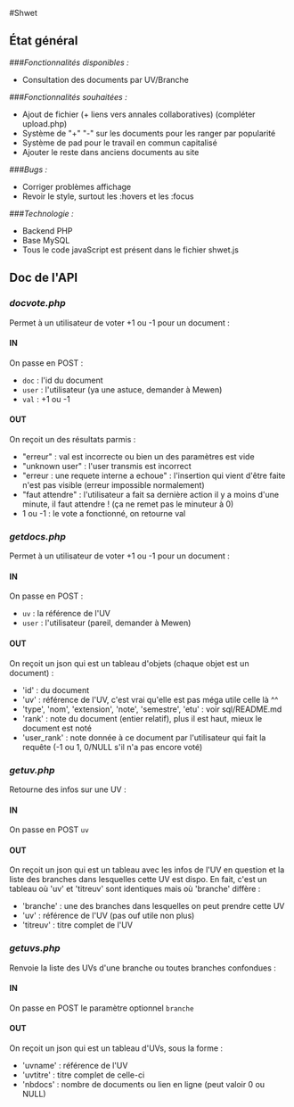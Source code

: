 #Shwet

## État général

###*Fonctionnalités disponibles :*
* Consultation des documents par UV/Branche

###*Fonctionnalités souhaitées :* 
* Ajout de fichier (+ liens vers annales collaboratives) (compléter upload.php)
* Système de "+" "-" sur les documents pour les ranger par popularité
* Système de pad pour le travail en commun capitalisé
* Ajouter le reste dans anciens documents au site

###*Bugs :*
* Corriger problèmes affichage
* Revoir le style, surtout les :hovers et les :focus

###*Technologie :*
* Backend PHP
* Base MySQL
* Tous le code javaScript est présent dans le fichier shwet.js




## Doc de l'API
### *docvote.php*
Permet à un utilisateur de voter +1 ou -1 pour un document :

#### IN
On passe en POST :
* `doc` : l'id du document
* `user` : l'utilisateur (ya une astuce, demander à Mewen)
* `val` : +1 ou -1

#### OUT
On reçoit un des résultats parmis :
* "erreur" : val est incorrecte ou bien un des paramètres est vide
* "unknown user" : l'user transmis est incorrect
* "erreur : une requete interne a echoue" : l'insertion qui vient d'être faite n'est pas visible (erreur impossible normalement)
* "faut attendre" : l'utilisateur a fait sa dernière action il y a moins d'une minute, il faut attendre ! (ça ne remet pas le minuteur à 0)
* 1 ou -1 : le vote a fonctionné, on retourne val


### *getdocs.php*
Permet à un utilisateur de voter +1 ou -1 pour un document :
#### IN
On passe en POST :
* `uv` : la référence de l'UV
* `user` : l'utilisateur (pareil, demander à Mewen)

#### OUT
On reçoit un json qui est un tableau d'objets (chaque objet est un document) :
* 'id' : du document
* 'uv' : référence de l'UV, c'est vrai qu'elle est pas méga utile celle là ^^
* 'type', 'nom', 'extension', 'note', 'semestre', 'etu' : voir sql/README.md
* 'rank' : note du document (entier relatif), plus il est haut, mieux le document est noté
* 'user_rank' : note donnée à ce document par l'utilisateur qui fait la requête (-1 ou 1, 0/NULL s'il n'a pas encore voté)

### *getuv.php*
Retourne des infos sur une UV :
#### IN
On passe en POST `uv`

#### OUT
On reçoit un json qui est un tableau avec les infos de l'UV en question et la liste des branches dans lesquelles cette UV est dispo. En fait, c'est un tableau où 'uv' et 'titreuv' sont identiques mais où 'branche' diffère :
* 'branche' : une des branches dans lesquelles on peut prendre cette UV
* 'uv' : référence de l'UV (pas ouf utile non plus)
* 'titreuv' : titre complet de l'UV

### *getuvs.php*
Renvoie la liste des UVs d'une branche ou toutes branches confondues :
#### IN
On passe en POST le paramètre optionnel `branche`

#### OUT
On reçoit un json qui est un tableau d'UVs, sous la forme :
* 'uvname' : référence de l'UV
* 'uvtitre' : titre complet de celle-ci
* 'nbdocs' : nombre de documents ou lien en ligne (peut valoir 0 ou NULL)
